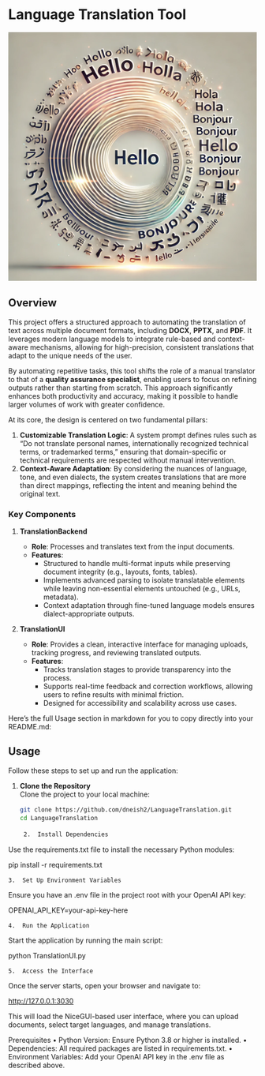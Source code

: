 # Language Translation Tool

![Cover](cover.png)

## Overview

This project offers a structured approach to automating the translation of text across multiple document formats, including **DOCX**, **PPTX**, and **PDF**. It leverages modern language models to integrate rule-based and context-aware mechanisms, allowing for high-precision, consistent translations that adapt to the unique needs of the user.

By automating repetitive tasks, this tool shifts the role of a manual translator to that of a **quality assurance specialist**, enabling users to focus on refining outputs rather than starting from scratch. This approach significantly enhances both productivity and accuracy, making it possible to handle larger volumes of work with greater confidence.

At its core, the design is centered on two fundamental pillars:
1. **Customizable Translation Logic**: A system prompt defines rules such as “Do not translate personal names, internationally recognized technical terms, or trademarked terms,” ensuring that domain-specific or technical requirements are respected without manual intervention.
2. **Context-Aware Adaptation**: By considering the nuances of language, tone, and even dialects, the system creates translations that are more than direct mappings, reflecting the intent and meaning behind the original text.

### Key Components

1. **TranslationBackend**
   - **Role**: Processes and translates text from the input documents.
   - **Features**:
     - Structured to handle multi-format inputs while preserving document integrity (e.g., layouts, fonts, tables).
     - Implements advanced parsing to isolate translatable elements while leaving non-essential elements untouched (e.g., URLs, metadata).
     - Context adaptation through fine-tuned language models ensures dialect-appropriate outputs.

2. **TranslationUI**
   - **Role**: Provides a clean, interactive interface for managing uploads, tracking progress, and reviewing translated outputs.
   - **Features**:
     - Tracks translation stages to provide transparency into the process.
     - Supports real-time feedback and correction workflows, allowing users to refine results with minimal friction.
     - Designed for accessibility and scalability across use cases.

Here’s the full Usage section in markdown for you to copy directly into your README.md:

## Usage

Follow these steps to set up and run the application:

1. **Clone the Repository**  
   Clone the project to your local machine:
   ```bash
   git clone https://github.com/dneish2/LanguageTranslation.git
   cd LanguageTranslation

	2.	Install Dependencies
Use the requirements.txt file to install the necessary Python modules:

pip install -r requirements.txt

	3.	Set Up Environment Variables
Ensure you have an .env file in the project root with your OpenAI API key:

OPENAI_API_KEY=your-api-key-here

	4.	Run the Application
Start the application by running the main script:

python TranslationUI.py

	5.	Access the Interface
Once the server starts, open your browser and navigate to:

http://127.0.0.1:3030

This will load the NiceGUI-based user interface, where you can upload documents, select target languages, and manage translations.

Prerequisites
	•	Python Version: Ensure Python 3.8 or higher is installed.
	•	Dependencies: All required packages are listed in requirements.txt.
	•	Environment Variables: Add your OpenAI API key in the .env file as described above.
